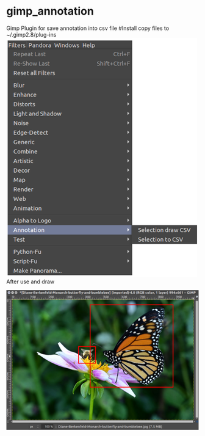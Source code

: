 # gimp_annotation
Gimp Plugin for save annotation into csv file
#Install
copy files to
~/.gimp2.8/plug-ins
<br>
<img src="gimp_annotation_menu.png" width="500"/>
<br>
After use and draw
<p>
<img src="gimp_annotation_sample.png" width="600"/>
</p>

